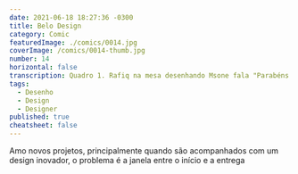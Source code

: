```yaml
---
date: 2021-06-18 18:27:36 -0300
title: Belo Design
category: Comic
featuredImage: ./comics/0014.jpg
coverImage: /comics/0014-thumb.jpg
number: 14
horizontal: false
transcription: Quadro 1. Rafiq na mesa desenhando Msone fala "Parabéns pela estética e inovação, mas nosso tempo é escasso vamos ter dificuldades para implementar isso". Quadro 2. Sophie entra na sala Sophie fala "Nossa! Estou ansiosa para trabalhar com algo tão belo e inovador". Quadro 3. Msone e Rafiq se olham em silêncio enquanto Sophie sai da sala. Quadro 4. Msone fala "Você sabe que vai sobrar para mim essa tarefa de qualquer maneira".
tags:
  - Desenho
  - Design
  - Designer
published: true
cheatsheet: false
---
```


Amo novos projetos, principalmente quando são acompanhados com um design inovador, o problema é a janela entre o início e a entrega
